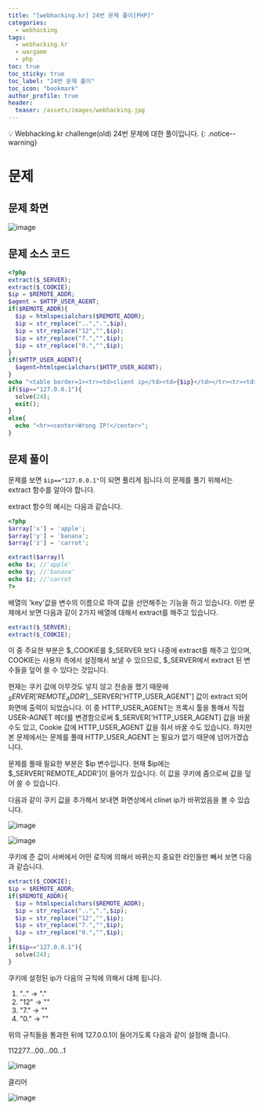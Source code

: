 ```yaml
---
title: "[webhacking.kr] 24번 문제 풀이[PHP]"
categories:
  - webhacking
tags:
  - webhacking.kr
  - wargame
  - php
toc: true
toc_sticky: true
toc_label: "24번 문제 풀이"
toc_icon: "bookmark"
author_profile: true
header:
  teaser: /assets/images/webhacking.jpg
---
```


💡 Webhacking.kr challenge(old) 24번 문제에 대한 풀이입니다.
{: .notice--warning}

# 문제
## 문제 화면
  ![image](https://user-images.githubusercontent.com/33647663/151004365-d7da5f7c-a431-4fcc-9528-259d238b41d1.png)

## 문제 소스 코드
  ```php
  <?php
  extract($_SERVER);
  extract($_COOKIE);
  $ip = $REMOTE_ADDR;
  $agent = $HTTP_USER_AGENT;
  if($REMOTE_ADDR){
    $ip = htmlspecialchars($REMOTE_ADDR);
    $ip = str_replace("..",".",$ip);
    $ip = str_replace("12","",$ip);
    $ip = str_replace("7.","",$ip);
    $ip = str_replace("0.","",$ip);
  }
  if($HTTP_USER_AGENT){
    $agent=htmlspecialchars($HTTP_USER_AGENT);
  }
  echo "<table border=1><tr><td>client ip</td><td>{$ip}</td></tr><tr><td>agent</td><td>{$agent}</td></tr></table>";
  if($ip=="127.0.0.1"){
    solve(24);
    exit();
  }
  else{
    echo "<hr><center>Wrong IP!</center>";
  }
  ```
## 문제 풀이
  문제를 보면 ```$ip=="127.0.0.1"```이 되면 풀리게 됩니다.이 문제를 풀기 위해서는 extract 함수를 알아야 합니다.

  extract 함수의 예시는 다음과 같습니다.

  ```php
  <?php
  $array['x'] = 'apple';
  $array['y'] = 'banana';
  $array['z'] = 'carrot';

  extract($array)l
  echo $x; //'apple'
  echo $y; //'banana'
  echo $z; //'carrot
  ?>
  ```
 
  배열의 'key'값을 변수의 이름으로 하여 값을 선언해주는 기능을 하고 있습니다. 이번 문제에서 보면 다음과 같이 2가지 배열에 대해서 extract를 해주고 있습니다.
  
  ```php
  extract($_SERVER);
  extract($_COOKIE);
  ```
  
  이 중 주요한 부분은 $_COOKIE를 $_SERVER 보다 나중에 extract를 해주고 있으며, COOKIE는 사용자 측에서 설정해서 보낼 수 있으므로, $_SERVER에서 extract 된 변수들을 덮어 쓸 수 있다는 것입니다.

  현재는 쿠키 값에 아무것도 넣지 않고 전송을 했기 때문에 $_SERVER['REMOTE_ADDR'],$_SERVER['HTTP_USER_AGENT'] 값이 extract 되어 화면에 출력이 되었습니다. 이 중 HTTP_USER_AGENT는 프록시 툴을 통해서 직접 USER-AGNET 헤더를 변경함으로써 $_SERVER['HTTP_USER_AGENT] 값을 바꿀 수도 있고, Cookie 값에 HTTP_USER_AGENT 값을 줘서 바꿀 수도 있습니다. 하지만 본 문제에서는 문제를 풀때 HTTP_USER_AGENT 는 필요가 없기 때문에 넘어가겠습니다.


  문제를 풀때 필요한 부분은 $ip 변수입니다. 현재 $ip에는 $_SERVER['REMOTE_ADDR']이 들어가 있습니다. 이 값을 쿠키에 줌으로써 값을 덮어 쓸 수 있습니다.

  다음과 같이 쿠키 값을 추가해서 보내면 화면상에서 clinet ip가 바뀌었음을 볼 수 있습니다.

  ![image](https://user-images.githubusercontent.com/33647663/151014114-dc54b370-2ff4-4aae-8a0b-fe4be7a0c31d.png)

  ![image](https://user-images.githubusercontent.com/33647663/151014171-16345069-d1aa-4711-9692-daad856b39b7.png)


  쿠키에 준 값이 서버에서 어떤 로직에 의해서 바뀌는지 중요한 라인들만 빼서 보면 다음과 같습니다.

  ```php
  extract($_COOKIE);
  $ip = $REMOTE_ADDR;
  if($REMOTE_ADDR){
    $ip = htmlspecialchars($REMOTE_ADDR);
    $ip = str_replace("..",".",$ip);
    $ip = str_replace("12","",$ip);
    $ip = str_replace("7.","",$ip);
    $ip = str_replace("0.","",$ip);
  }
  if($ip=="127.0.0.1"){
    solve(24);
  }
  ```

  쿠키에 설정된 ip가 다음의 규칙에 의해서 대체 됩니다.
  1. ".." -> "."
  2. "12" -> ""
  3. "7." -> ""
  4. "0." -> ""
  
  위의 규칙들을 통과한 뒤에 127.0.0.1이 들어가도록 다음과 같이 설정해 줍니다.

  112277...00...00...1 

  ![image](https://user-images.githubusercontent.com/33647663/151016060-cead16e3-544f-40d0-b17d-d61fb789eb2e.png)

  클리어

  ![image](https://user-images.githubusercontent.com/33647663/151016092-5c7300f4-7e36-4a8a-a6f6-775987c78a5a.png)
